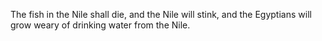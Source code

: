 The fish in the Nile shall die, and the Nile will stink, and the Egyptians will grow weary of drinking water from the Nile.
